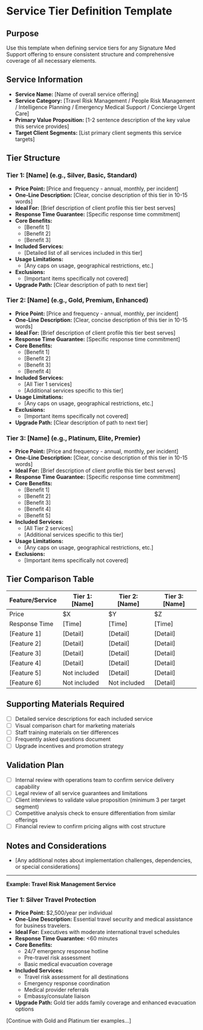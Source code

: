 # Service Tier Definition Template
<!-- Created: This template provides a standardized format for defining service tiers across all Signature Med Support offerings, ensuring consistency in service descriptions, inclusions/exclusions, and value propositions. Last updated: 2025-05-17 -->

## Purpose
Use this template when defining service tiers for any Signature Med Support offering to ensure consistent structure and comprehensive coverage of all necessary elements.

## Service Information
- **Service Name:** [Name of overall service offering]
- **Service Category:** [Travel Risk Management / People Risk Management / Intelligence Planning / Emergency Medical Support / Concierge Urgent Care]
- **Primary Value Proposition:** [1-2 sentence description of the key value this service provides]
- **Target Client Segments:** [List primary client segments this service targets]

## Tier Structure

### Tier 1: [Name] (e.g., Silver, Basic, Standard)
- **Price Point:** [Price and frequency - annual, monthly, per incident]
- **One-Line Description:** [Clear, concise description of this tier in 10-15 words]
- **Ideal For:** [Brief description of client profile this tier best serves]
- **Response Time Guarantee:** [Specific response time commitment]
- **Core Benefits:**
  - [Benefit 1]
  - [Benefit 2]
  - [Benefit 3]
- **Included Services:**
  - [Detailed list of all services included in this tier]
- **Usage Limitations:**
  - [Any caps on usage, geographical restrictions, etc.]
- **Exclusions:**
  - [Important items specifically not covered]
- **Upgrade Path:** [Clear description of path to next tier]

### Tier 2: [Name] (e.g., Gold, Premium, Enhanced)
- **Price Point:** [Price and frequency - annual, monthly, per incident]
- **One-Line Description:** [Clear, concise description of this tier in 10-15 words]
- **Ideal For:** [Brief description of client profile this tier best serves]
- **Response Time Guarantee:** [Specific response time commitment]
- **Core Benefits:**
  - [Benefit 1]
  - [Benefit 2]
  - [Benefit 3]
  - [Benefit 4]
- **Included Services:**
  - [All Tier 1 services]
  - [Additional services specific to this tier]
- **Usage Limitations:**
  - [Any caps on usage, geographical restrictions, etc.]
- **Exclusions:**
  - [Important items specifically not covered]
- **Upgrade Path:** [Clear description of path to next tier]

### Tier 3: [Name] (e.g., Platinum, Elite, Premier)
- **Price Point:** [Price and frequency - annual, monthly, per incident]
- **One-Line Description:** [Clear, concise description of this tier in 10-15 words]
- **Ideal For:** [Brief description of client profile this tier best serves]
- **Response Time Guarantee:** [Specific response time commitment]
- **Core Benefits:**
  - [Benefit 1]
  - [Benefit 2]
  - [Benefit 3]
  - [Benefit 4]
  - [Benefit 5]
- **Included Services:**
  - [All Tier 2 services]
  - [Additional services specific to this tier]
- **Usage Limitations:**
  - [Any caps on usage, geographical restrictions, etc.]
- **Exclusions:**
  - [Important items specifically not covered]

## Tier Comparison Table
| Feature/Service | Tier 1: [Name] | Tier 2: [Name] | Tier 3: [Name] |
|-----------------|----------------|----------------|----------------|
| Price           | $X             | $Y             | $Z             |
| Response Time   | [Time]         | [Time]         | [Time]         |
| [Feature 1]     | [Detail]       | [Detail]       | [Detail]       |
| [Feature 2]     | [Detail]       | [Detail]       | [Detail]       |
| [Feature 3]     | [Detail]       | [Detail]       | [Detail]       |
| [Feature 4]     | [Detail]       | [Detail]       | [Detail]       |
| [Feature 5]     | Not included   | [Detail]       | [Detail]       |
| [Feature 6]     | Not included   | Not included   | [Detail]       |

## Supporting Materials Required
- [ ] Detailed service descriptions for each included service
- [ ] Visual comparison chart for marketing materials
- [ ] Staff training materials on tier differences
- [ ] Frequently asked questions document
- [ ] Upgrade incentives and promotion strategy

## Validation Plan
- [ ] Internal review with operations team to confirm service delivery capability
- [ ] Legal review of all service guarantees and limitations
- [ ] Client interviews to validate value proposition (minimum 3 per target segment)
- [ ] Competitive analysis check to ensure differentiation from similar offerings
- [ ] Financial review to confirm pricing aligns with cost structure

## Notes and Considerations
- [Any additional notes about implementation challenges, dependencies, or special considerations]

---

**Example: Travel Risk Management Service**

### Tier 1: Silver Travel Protection
- **Price Point:** $2,500/year per individual
- **One-Line Description:** Essential travel security and medical assistance for business travelers.
- **Ideal For:** Executives with moderate international travel schedules
- **Response Time Guarantee:** <60 minutes
- **Core Benefits:**
  - 24/7 emergency response hotline
  - Pre-travel risk assessment
  - Basic medical evacuation coverage
- **Included Services:**
  - Travel risk assessment for all destinations
  - Emergency response coordination
  - Medical provider referrals
  - Embassy/consulate liaison
- **Upgrade Path:** Gold tier adds family coverage and enhanced evacuation options

[Continue with Gold and Platinum tier examples...] 